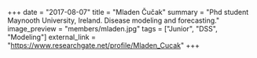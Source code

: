 +++
date = "2017-08-07"
title = "Mladen Čučak"
summary = "Phd student Maynooth University, Ireland. Disease modeling and forecasting."
image_preview = "members/mladen.jpg"
tags = ["Junior", "DSS", "Modeling"]
external_link = "https://www.researchgate.net/profile/Mladen_Cucak"
+++
